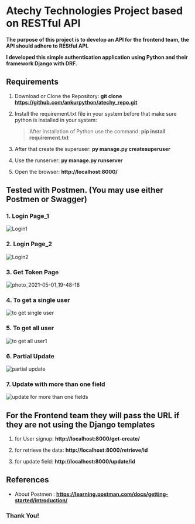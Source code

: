 # Atechy Technologies Project based on RESTful API

**The purpose of this project is to develop an API for the frontend team, the API should adhere to REStful API.**


**I developed this simple authentication application using Python and their framework Django with DRF.**

## Requirements
1. Download or Clone the Repository:    **git clone https://github.com/ankurpython/atechy_repo.git**

2. Install the requirement.txt file in your system before that make sure python is installed in your system:
    > After installation of Python use the command:  **pip install requirement.txt**
    
3. After that create the superuser: **py manage.py createsuperuser**

4. Use the runserver: **py manage.py runserver**

5. Open the browser: **http://localhost:8000/**

## Tested with Postmen. (You may use either Postmen or Swagger)

### 1. Login Page_1

![Login1](https://user-images.githubusercontent.com/48859058/116785178-c2447180-aab5-11eb-9f99-9a70114de928.PNG)

### 2. Login Page_2

![Login2](https://user-images.githubusercontent.com/48859058/116785198-e0aa6d00-aab5-11eb-8096-ebef9fa545d8.PNG)

### 3. Get Token Page

![photo_2021-05-01_19-48-18](https://user-images.githubusercontent.com/48859058/116785277-4991e500-aab6-11eb-8f33-65786ebf99b3.jpg)

### 4. To get a single user 

![to get single user](https://user-images.githubusercontent.com/48859058/116785294-79d98380-aab6-11eb-883a-9adfeb4186a4.PNG)

### 5. To get all user

![to get all user1](https://user-images.githubusercontent.com/48859058/116785314-9675bb80-aab6-11eb-8723-dd1fd0a7d434.PNG)

### 6. Partial Update

![partial update](https://user-images.githubusercontent.com/48859058/116785340-b1483000-aab6-11eb-9d34-8907d988d7c1.PNG)


### 7. Update with more than one field 

![update for more than one fields](https://user-images.githubusercontent.com/48859058/116785587-118ba180-aab8-11eb-9918-351dcae02fcf.PNG)


## For the Frontend team they will pass the URL if they are not using the Django templates
1. for User signup: **http://localhost:8000/get-create/**

2. for retrieve the data: **http://localhost:8000/retrieve/id**

3. for update field: **http://localhost:8000/update/id**


## References

* About Postmen : **https://learning.postman.com/docs/getting-started/introduction/**


### Thank You!
